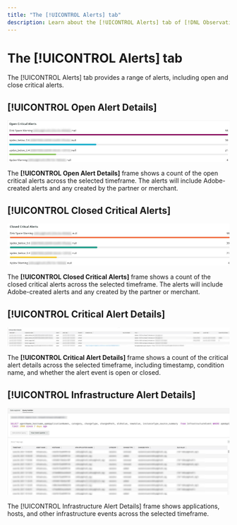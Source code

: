 ```yaml
---
title: "The [!UICONTROL Alerts] tab"
description: Learn about the [!UICONTROL Alerts] tab of [!DNL Observation for Adobe Commerce].
---
```

# The [!UICONTROL Alerts] tab

The [!UICONTROL Alerts] tab provides a range of alerts, including open and close critical alerts.

## [!UICONTROL Open Alert Details]

![Open Critical Alerts](../../assets/tools/observation-for-adobe-commerce/alerts-tab-1.jpg)

The **[!UICONTROL Open Alert Details]** frame shows a count of the open critical alerts across the selected timeframe. The alerts will include Adobe-created alerts and any created by the partner or merchant.

## [!UICONTROL Closed Critical Alerts]

![Closed Critical Alerts](../../assets/tools/observation-for-adobe-commerce/alerts-tab-2.jpg)

The **[!UICONTROL Closed Critical Alerts]** frame shows a count of the closed critical alerts across the selected timeframe. The alerts will include Adobe-created alerts and any created by the partner or merchant.

## [!UICONTROL Critical Alert Details]

![Critical Alert Details](../../assets/tools/observation-for-adobe-commerce/alerts-tab-3.jpg)

The **[!UICONTROL Critical Alert Details]** frame shows a count of the critical alert details across the selected timeframe, including timestamp, condition name, and whether the alert event is open or closed.

## [!UICONTROL Infrastructure Alert Details]

![Infrastructure Alert Details](../../assets/tools/observation-for-adobe-commerce/alerts-tab-4.jpg)

The [!UICONTROL Infrastructure Alert Details] frame shows applications, hosts, and other infrastructure events across the selected timeframe. 

